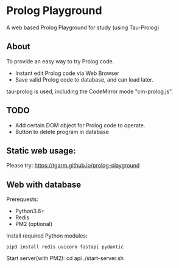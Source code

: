 # Prolog Playground
A web based Prolog Playground for study (using Tau-Prolog)

## About

To provide an easy way to try Prolog code. 
* Instant edit Prolog code via Web Browser
* Save valid Prolog code to database, and can load later.

tau-prolog is used, including the CodeMirror mode "cm-prolog.js".

## TODO

* Add certain DOM object for Prolog code to operate.
* Button to delete program in database

## Static web usage:

Please try: https://tgarm.github.io/prolog-playground

## Web with database

Prerequests:
* Python3.6+
* Redis
* PM2 (optional)

Install required Python modules:

    pip3 install redis uvicorn fastapi pydantic

Start server(with PM2):
    cd api
    ./start-server.sh
